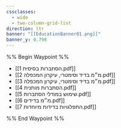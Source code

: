 ```yaml
---
cssclasses:
  - wide
  - two-column-grid-list
direction: ltr
banner: "[[EducationBanner01.png]]"
banner_y: 0.798
---
```


%% Begin Waypoint %%
- [[1 הסתברות בסיסית.pdf]]
- [[2 מ״מ בדיד וסימטרי, עיקרון המכפלה.pdf]]
- [[3 מ״מ בדיד וסימטרי, עיקרון המכפלה.pdf]]
- [[4 הסתברות מותנית.pdf]]
- [[5 שימוש במודלי הסתברות.pdf]]
- [[6 מ״מ בדידים.pdf]]
- [[7 התפלגויות בדידות מיוחדות.pdf]]

%% End Waypoint %%